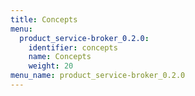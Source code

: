 ```yaml
---
title: Concepts
menu:
  product_service-broker_0.2.0:
    identifier: concepts
    name: Concepts
    weight: 20
menu_name: product_service-broker_0.2.0
---
```

